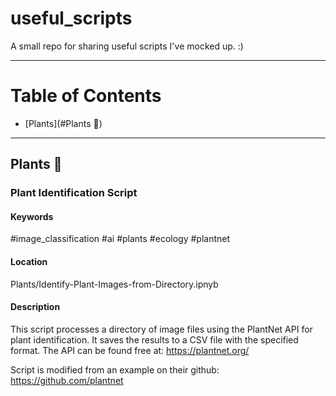 # useful_scripts
A small repo for sharing useful scripts I've mocked up. :)

---

# Table of Contents
- [Plants](#Plants 🌿)

---

## Plants 🌿

### Plant Identification Script 
#### Keywords
#image_classification #ai #plants #ecology #plantnet

#### Location
Plants/Identify-Plant-Images-from-Directory.ipnyb

#### Description
This script processes a directory of image files using the PlantNet API for plant identification. It saves the results to a CSV file with the specified format. The API can be found free at: https://plantnet.org/

Script is modified from an example on their github: https://github.com/plantnet
